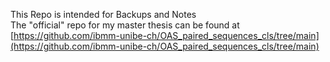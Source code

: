 This Repo is intended for Backups and Notes  
The "official" repo for my master thesis can be found at  
[https://github.com/ibmm-unibe-ch/OAS_paired_sequences_cls/tree/main](https://github.com/ibmm-unibe-ch/OAS_paired_sequences_cls/tree/main)